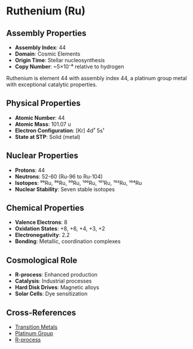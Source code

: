 # Ruthenium (Ru)

## Assembly Properties
- **Assembly Index**: 44
- **Domain**: Cosmic Elements
- **Origin Time**: Stellar nucleosynthesis
- **Copy Number**: ~5×10⁻⁸ relative to hydrogen

Ruthenium is element 44 with assembly index 44, a platinum group metal with exceptional catalytic properties.

## Physical Properties
- **Atomic Number**: 44
- **Atomic Mass**: 101.07 u
- **Electron Configuration**: [Kr] 4d⁷ 5s¹
- **State at STP**: Solid (metal)

## Nuclear Properties
- **Protons**: 44
- **Neutrons**: 52-60 (Ru-96 to Ru-104)
- **Isotopes**: ⁹⁶Ru, ⁹⁸Ru, ⁹⁹Ru, ¹⁰⁰Ru, ¹⁰¹Ru, ¹⁰²Ru, ¹⁰⁴Ru
- **Nuclear Stability**: Seven stable isotopes

## Chemical Properties
- **Valence Electrons**: 8
- **Oxidation States**: +8, +6, +4, +3, +2
- **Electronegativity**: 2.2
- **Bonding**: Metallic, coordination complexes

## Cosmological Role
- **R-process**: Enhanced production
- **Catalysis**: Industrial processes
- **Hard Disk Drives**: Magnetic alloys
- **Solar Cells**: Dye sensitization

## Cross-References
- [Transition Metals](/domains/cosmic/elements/transition_metals.md)
- [Platinum Group](/domains/cosmic/elements/platinum_group.md)
- [R-process](/domains/cosmic/processes/r_process.md)